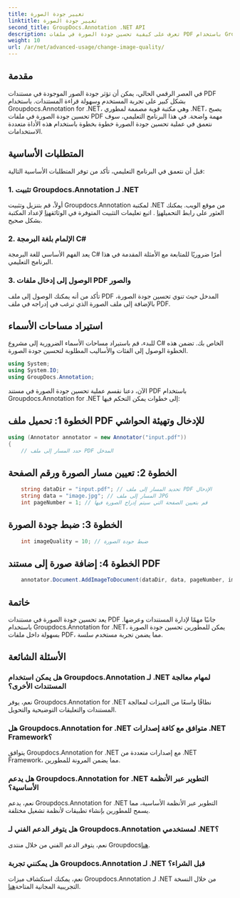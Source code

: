 ```yaml
---
title: تغيير جودة الصورة
linktitle: تغيير جودة الصورة
second_title: GroupDocs.Annotation .NET API
description: تعرف على كيفية تحسين جودة الصورة في ملفات PDF باستخدام Groupdocs.Annotation for .NET. اتبع دليلنا خطوة بخطوة.
weight: 10
url: /ar/net/advanced-usage/change-image-quality/
---
```

## مقدمة
في العصر الرقمي الحالي، يمكن أن تؤثر جودة الصور الموجودة في مستندات PDF بشكل كبير على تجربة المستخدم وسهولة قراءة المستندات. باستخدام Groupdocs.Annotation for .NET، وهي مكتبة قوية مصممة لمطوري .NET، يصبح تحسين جودة الصورة في ملفات PDF مهمة واضحة. في هذا البرنامج التعليمي، سوف نتعمق في عملية تحسين جودة الصورة خطوة بخطوة باستخدام هذه الأداة متعددة الاستخدامات.
## المتطلبات الأساسية
قبل أن نتعمق في البرنامج التعليمي، تأكد من توفر المتطلبات الأساسية التالية:
### 1. تثبيت Groupdocs.Annotation لـ .NET
 أولاً، قم بتنزيل وتثبيت Groupdocs.Annotation لمكتبة .NET من موقع الويب. يمكنك العثور على رابط التحميل[هنا](https://releases.groupdocs.com/annotation/net/) . اتبع تعليمات التثبيت المتوفرة في الوثائق[هنا](https://tutorials.groupdocs.com/annotation/net/) لإعداد المكتبة بشكل صحيح.
### 2. الإلمام بلغة البرمجة C#
يعد الفهم الأساسي للغة البرمجة C# أمرًا ضروريًا للمتابعة مع الأمثلة المقدمة في هذا البرنامج التعليمي.
### 3. الوصول إلى إدخال ملفات PDF والصور
تأكد من أنه يمكنك الوصول إلى ملف PDF المدخل حيث تنوي تحسين جودة الصورة، بالإضافة إلى ملف الصورة الذي ترغب في إدراجه في ملف PDF.

## استيراد مساحات الأسماء
للبدء، قم باستيراد مساحات الأسماء الضرورية إلى مشروع C# الخاص بك. تضمن هذه الخطوة الوصول إلى الفئات والأساليب المطلوبة لتحسين جودة الصورة.

```csharp
using System;
using System.IO;
using GroupDocs.Annotation;
```

الآن، دعنا نقسم عملية تحسين جودة الصورة في مستند PDF باستخدام Groupdocs.Annotation for .NET إلى خطوات يمكن التحكم فيها:
## الخطوة 1: تحميل ملف PDF للإدخال وتهيئة الحواشي
```csharp
using (Annotator annotator = new Annotator("input.pdf"))
{
    // حدد المسار إلى ملف PDF المدخل
```
## الخطوة 2: تعيين مسار الصورة ورقم الصفحة
```csharp
    string dataDir = "input.pdf"; // تحديد المسار إلى ملف PDF الإدخال
    string data = "image.jpg"; // المسار إلى ملف JPG
    int pageNumber = 1; // قم بتعيين الصفحة التي سيتم إدراج الصورة فيها
```
## الخطوة 3: ضبط جودة الصورة
```csharp
    int imageQuality = 10; // ضبط جودة الصورة
```
## الخطوة 4: إضافة صورة إلى مستند PDF
```csharp
    annotator.Document.AddImageToDocument(dataDir, data, pageNumber, imageQuality);
```

## خاتمة
يعد تحسين جودة الصورة في مستندات PDF جانبًا مهمًا لإدارة المستندات وعرضها. باستخدام Groupdocs.Annotation for .NET، يمكن للمطورين تحسين جودة الصورة بسهولة داخل ملفات PDF، مما يضمن تجربة مستخدم سلسة.
## الأسئلة الشائعة
### هل يمكن استخدام Groupdocs.Annotation لـ .NET لمهام معالجة المستندات الأخرى؟
نعم، يوفر Groupdocs.Annotation for .NET نطاقًا واسعًا من الميزات لمعالجة المستندات والتعليقات التوضيحية والتحويل.
### هل Groupdocs.Annotation for .NET متوافق مع كافة إصدارات .NET Framework؟
يتوافق Groupdocs.Annotation for .NET مع إصدارات متعددة من .NET Framework، مما يضمن المرونة للمطورين.
### هل يدعم Groupdocs.Annotation for .NET التطوير عبر الأنظمة الأساسية؟
نعم، يدعم Groupdocs.Annotation for .NET التطوير عبر الأنظمة الأساسية، مما يسمح للمطورين بإنشاء تطبيقات لأنظمة تشغيل مختلفة.
### هل يتوفر الدعم الفني لـ Groupdocs.Annotation لمستخدمي .NET؟
 نعم، يتوفر الدعم الفني من خلال منتدى Groupdocs[هنا](https://forum.groupdocs.com/c/annotation/10).
### هل يمكنني تجربة Groupdocs.Annotation لـ .NET قبل الشراء؟
 نعم، يمكنك استكشاف ميزات Groupdocs.Annotation لـ .NET من خلال النسخة التجريبية المجانية المتاحة[هنا](https://releases.groupdocs.com/).